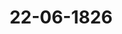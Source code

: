 ---  
schema: default  
title: 22-06-1826  
organization: Team Charlie  
notes: "<p>Description</p><p>Siebzehnte Sitzung.

Geschehen, Frankfurt den 22. Juni 1826.

In Gegenwart

aller in der sech zehnten Sitzung Anwesenden.</p><p>§.72</p><p>Substitution.

Die Substitution des Königlich=Hannöverischen Gesandten, Herrn von Hammerstein,

für den Königlich=Sächsischen Gesandten, Herrn von Carlowiz, währte in heutiger

Sitzung fort.</p><p>§.73</p><p>Forderungen verschiedener Staatsgläubiger an den ehemaligen Kur

staat Mainz und die jetzigen Besitzer ehemaliger Kurmainzischer

Landestheile, insbesondere die von dem aufgelösten Kurstaate

Mainz herrührenden, auf den Zoll Vilzbach und die Rente

Lohneck radicirten, bei der ältern Auseinandersetzung des Main

zer Schuldenwesens auf die linke Rheinseite verwiesenen Schuld

forderungen betreffend.

(13. Sitz. §. 61 d. J.)

In Folge des in der 13. dießjährigen Sitzung gefaßten Beschlusses (§. 61), in Be

treff der Forderungen verschiedener Staatsgläubiger an den ehemaligen Kurstaat Mainz und

die jetzigen Besitzer ehemaliger Kurmainzischer Landestheile, erklärten

die Gesandtschaften von Kur= und Großherzogthum Hessen und

Herzogthum Nassau, daß sie sich vereinigt hätten, die Krone Sachsen als Bun

desglied zu bezeichnen, dessen oberstem Justizhofe als Austrägalinstanz von Seiten der hohen

Bundesversammlung die Entscheidung der Sache zu übertragen wäre.Bei dieser Gelegenheit gab die Königlich=Würtembergische Gesandtschaft die

Erklärung ab:

Die Gesandtschaft hat zu erklären, daß, in Folge einer zwischen der Königlich=Würtember=

gischen und der Herzoglich=Nassauischen Regierung getroffenen Vereinbarung, diese in dem,

vermöge des Beschlusses vom 11. Mai d. J. bevorstehenden, austrägalgerichtlichen Verfahren

die Vertretung der Krone Würtemberg hinsichtlich der Frage übernommen habe: in wie fern

die gegenwärtigen Besitzer diesseits=rheinischer Landestheile des ehemaligen Kurstaats Mainz,

welche an dem Vertrage des ehemaligen Großherzogs von Frankfurt mit der Krone Frank

reich vom Jahre 1810 weder direct, noch durch nachträgliche Anerkennung, Theil genom

men haben, zur Mitleidenschaft bei Uebernahme derjenigen Schulden gezogen werden kön

nen, welche auf den Zoll Vilzbach und die Rente Lohneck speciell radicirt sind.

Hierauf wurde

beschlossen:

Nachdem die Regierungen von Preussen, Würtemberg, Kurhessen, Groß

herzogthum Hessen und Nassau die Königlich=Sächsische oberste Justizstelle als

Austrägalgericht in Betreff der Forderungen verschiedener Staatsgläubiger an den ehema=

ligen Kurstaat Mainz und die jetzigen Besitzer ehemaliger Kurmainzischer Landestheile ge

wählt haben, so wird

1) der Königlich=Sächsische Herr Bundestagsgesandte ersucht, seinem allerhöchsten

Hofe hievon die Anzeige zu machen, damit der Königlich=Sächsische oberste Justizhof

als Austrägalinstanz über die streitige Vorfrage: ob die Staaten der rechten oder der

linken Rheinseite, und in welchem Verhältnisse sie diese Schulden —

einschliessend der

auf den Zoll Vilzbach versicherten Schuldforderung des Mainzer Pfandhauses von

232,000 Fl. — zu vertreten und zu übernehmen haben? in Gemäßheit der Bundes= und

Wiener Schluß=Acte, dann der Beschlüsse vom 16. Juni 1817, 3. August 1820 und

19. Juni 1823, im Namen der Bundesversammlung den Rechten gemäß erkenne;

2) werden die bei der Bundesversammlung und der Vermittlungscommission gepflo

genen Verhandlungen, mit Anfügung der erwähnten Beschlüsse, dem Königlich-Sächsischen

Herrn Gesandten zur Beförderung an das Austrägalgericht zugestellt, und hievon

3) den Reclamanten Nachricht ertheilt.

Prot. d. d. Bundesvers. XVIII. Bd.</p><p>§.74</p><p>Bitte des ehemaligen Rheinzollschreibers zu Oberlahnstein, Hofge

richtsraths Beisler, für sich und mehrere Rheinzollpensionisten,

um Auszahlung rückständiger reichsschlußmäsiger Pensionen.

(13. Sitz. §. 62 l. J.)

Der Königlich=Hannöverische Gesandte, Herr von Hammerstein,

zeigte an, daß von dem Königlichen Cabinetsministerium in Hannoper die die Reclama

tion des ehemaligen Rheinzollschreibers Beisler betreffenden Acten dem zum Austrägalge

richte erwählten Königlichen Oberappellationsgerichte in Celle zugefertigt seyen.

Jn der heutigen Sitzung wurden noch zwei Separat=Protokolle aufgenommen.

Folgen die Unterschriften.</p>"  
resources:  
- format: png  
  name: Page156[0-72-73].png  
  url: ../../Protokolle_BV_18_1826/22-06-1826/Page156[0-72-73].png  
- format: png  
  name: Page157[73].png  
  url: ../../Protokolle_BV_18_1826/22-06-1826/Page157[73].png  
- format: png  
  name: Page158[74].png  
  url: ../../Protokolle_BV_18_1826/22-06-1826/Page158[74].png  
category:   
  - Protokolle_BV_18_1826  
maintainer: Tao Luo  
maintainer_email: t.luo.21@abdn.ac.uk  
---